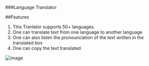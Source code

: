 ###Language Translator

##Features
1. This Tranlator supports 50+ languages.
2. One can translate text from one language to another language
3. One can also listen the pronounciation of the text written in the translated box
4. One can copy the text translated

![image](https://user-images.githubusercontent.com/87860114/195149505-441ca3a3-46b6-4fff-a1be-9c2c44f88432.png)

